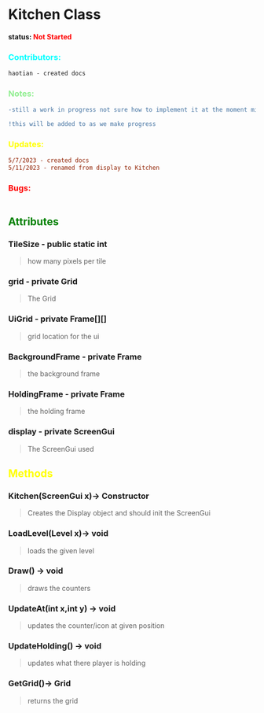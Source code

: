 # Kitchen Class 
#### status: <span style="color:Red;">Not Started</span>
### <span style="color:cyan;">Contributors:</span>
<!--put your names here between the ``` if you worked on it, and put what you did-->
```diff
haotian - created docs
```
### <span style="color:lightgreen;">Notes:</span>
```diff
-still a work in progress not sure how to implement it at the moment might be removed because Grid class is very similar

!this will be added to as we make progress
```
### <span style="color:yellow;">Updates:</span>
```diff
5/7/2023 - created docs
5/11/2023 - renamed from display to Kitchen
``` 
### <span style="color:red;">Bugs:</span>
```diff

```
## <span style="color:green;">Attributes</span>

### **TileSize** - public static int
>how many pixels per tile

### **grid** - private Grid
>The Grid

### **UiGrid** - private Frame[][]
>grid location for the ui 

### **BackgroundFrame** - private Frame
> the background frame

### **HoldingFrame** - private Frame
> the holding frame

### **display** - private ScreenGui
>The ScreenGui used

## <span style="color:yellow;">Methods</span>

### **Kitchen(ScreenGui x)**-> Constructor
> Creates the Display object and should init the ScreenGui

### **LoadLevel(Level x)**-> void
>loads the given level

### **Draw()** -> void
> draws the counters

### **UpdateAt(int x,int y)** -> void
> updates the counter/icon at given position

### **UpdateHolding()** -> void
> updates what there player is holding

### **GetGrid()**-> Grid
> returns the grid





